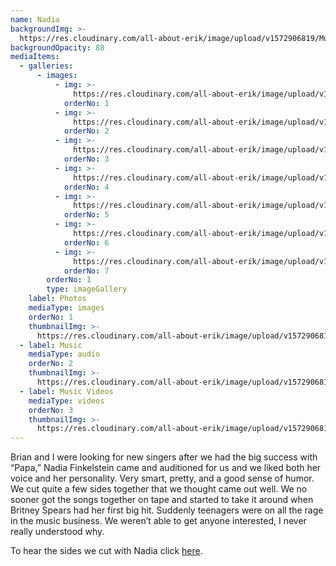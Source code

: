 ```yaml
---
name: Nadia
backgroundImg: >-
  https://res.cloudinary.com/all-about-erik/image/upload/v1572906819/Musical%20Journey/Musical%20Friends/Friends/Nadia/Background_Thumbnails/background_Nadia4-_mgferm.jpg
backgroundOpacity: 88
mediaItems:
  - galleries:
      - images:
          - img: >-
              https://res.cloudinary.com/all-about-erik/image/upload/v1572906822/Musical%20Journey/Musical%20Friends/Friends/Nadia/1_Photos/Nadia_hvf3ti.jpg
            orderNo: 1
          - img: >-
              https://res.cloudinary.com/all-about-erik/image/upload/v1572906817/Musical%20Journey/Musical%20Friends/Friends/Nadia/1_Photos/Nadia2_wbk3w2.jpg
            orderNo: 2
          - img: >-
              https://res.cloudinary.com/all-about-erik/image/upload/v1572906819/Musical%20Journey/Musical%20Friends/Friends/Nadia/1_Photos/Nadia3_gn3ze1.jpg
            orderNo: 3
          - img: >-
              https://res.cloudinary.com/all-about-erik/image/upload/v1572906821/Musical%20Journey/Musical%20Friends/Friends/Nadia/1_Photos/Nadia4_rd8s6s.jpg
            orderNo: 4
          - img: >-
              https://res.cloudinary.com/all-about-erik/image/upload/v1572906817/Musical%20Journey/Musical%20Friends/Friends/Nadia/1_Photos/Nadia5_kv2zqo.jpg
            orderNo: 5
          - img: >-
              https://res.cloudinary.com/all-about-erik/image/upload/v1572906817/Musical%20Journey/Musical%20Friends/Friends/Nadia/1_Photos/Nadia6_tpzc97.jpg
            orderNo: 6
          - img: >-
              https://res.cloudinary.com/all-about-erik/image/upload/v1572906817/Musical%20Journey/Musical%20Friends/Friends/Nadia/1_Photos/nadia7_yhiw1h.jpg
            orderNo: 7
        orderNo: 1
        type: imageGallery
    label: Photos
    mediaType: images
    orderNo: 1
    thumbnailImg: >-
      https://res.cloudinary.com/all-about-erik/image/upload/v1572906819/Musical%20Journey/Musical%20Friends/Friends/Nadia/Background_Thumbnails/Thumbnail_1_Nadia3_a810zz.jpg
  - label: Music
    mediaType: audio
    orderNo: 2
    thumbnailImg: >-
      https://res.cloudinary.com/all-about-erik/image/upload/v1572906818/Musical%20Journey/Musical%20Friends/Friends/Nadia/Background_Thumbnails/Thumbnail_2_Nadia6_xxxiuy.jpg
  - label: Music Videos
    mediaType: videos
    orderNo: 3
    thumbnailImg: >-
      https://res.cloudinary.com/all-about-erik/image/upload/v1572906818/Musical%20Journey/Musical%20Friends/Friends/Nadia/Background_Thumbnails/Thumbnail_3_nadia_bbxlk7.jpg
---
```

Brian and I were looking for new singers after we had the big success with “Papa,” Nadia Finkelstein came and auditioned for us and we liked both her voice and her personality. Very smart, pretty, and a good sense of humor. We cut quite a few sides together that we thought came out well. We no sooner got the songs together on tape and started to take it around when Britney Spears had her first big hit. Suddenly teenagers were on all the rage in the music business. We weren’t able to get anyone interested, I never really understood why.



To hear the sides we cut with Nadia click [here](http://www.elliotjacobsenmusicpublishing.com/).
